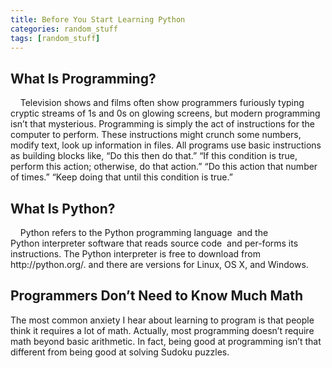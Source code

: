 ```yaml
---
title: Before You Start Learning Python
categories: random_stuff
tags: [random_stuff]
---
```


<h2>What Is Programming?</h2>
<div>    Television shows and films often show programmers furiously typing cryptic
streams of 1s and 0s on glowing screens, but modern programming isn’t
that mysterious. Programming is simply the act of instructions for
the computer to perform. These instructions might crunch some numbers,
modify text, look up information in files.
All programs use basic instructions as building blocks like,
“Do this then do that.”
“If this condition is true, perform this action; otherwise, do that action.”
“Do this action that number of times.”
“Keep doing that until this condition is true.”</div>
<div></div>
<h2>What Is Python?</h2>
<div>    Python refers to the Python programming language  and the</div>
Python interpreter software that reads source code  and
per-forms its instructions.
The Python interpreter is free to download from http://python.org/.
and there are versions for Linux, OS X, and Windows.
<h2>Programmers Don’t Need to Know Much Math</h2>
The most common anxiety I hear about learning to program is that people
think it requires a lot of math. Actually, most programming doesn’t require
math beyond basic arithmetic. In fact, being good at programming isn’t
that different from being good at solving Sudoku puzzles.